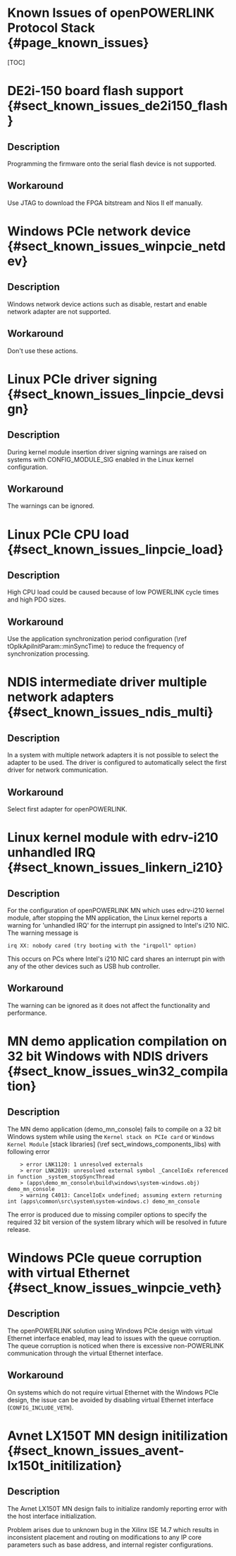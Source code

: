Known Issues of openPOWERLINK Protocol Stack {#page_known_issues}
============================================

[TOC]

# DE2i-150 board flash support {#sect_known_issues_de2i150_flash}

## Description
Programming the firmware onto the serial flash device is not supported.

## Workaround
Use JTAG to download the FPGA bitstream and Nios II elf manually.

# Windows PCIe network device {#sect_known_issues_winpcie_netdev}

## Description
Windows network device actions such as disable, restart and enable network
adapter are not supported.

## Workaround
Don't use these actions.

# Linux PCIe driver signing {#sect_known_issues_linpcie_devsign}

## Description
During kernel module insertion driver signing warnings are raised on systems
with CONFIG_MODULE_SIG enabled in the Linux kernel configuration.

## Workaround
The warnings can be ignored.

# Linux PCIe CPU load {#sect_known_issues_linpcie_load}

## Description
High CPU load could be caused because of low POWERLINK cycle times and
high PDO sizes.

## Workaround
Use the application synchronization period configuration
(\ref tOplkApiInitParam::minSyncTime) to reduce the frequency of
synchronization processing.

# NDIS intermediate driver multiple network adapters {#sect_known_issues_ndis_multi}

## Description
In a system with multiple network adapters it is not possible to select
the adapter to be used. The driver is configured to automatically select
the first driver for network communication.

## Workaround
Select first adapter for openPOWERLINK.

# Linux kernel module with edrv-i210 unhandled IRQ {#sect_known_issues_linkern_i210}

## Description
For the configuration of openPOWERLINK MN which uses edrv-i210 kernel module,
after stopping the MN application, the Linux kernel reports a warning for 'unhandled IRQ'
for the interrupt pin assigned to Intel's i210 NIC. The warning message is

`irq XX: nobody cared (try booting with the "irqpoll" option)`

This occurs on PCs where Intel's i210 NIC card shares an interrupt pin with any
of the other devices such as USB hub controller.

## Workaround
The warning can be ignored as it does not affect the functionality and performance.

# MN demo application compilation on 32 bit Windows with NDIS drivers {#sect_know_issues_win32_compilation}

## Description
The MN demo application (demo_mn_console) fails to compile on a 32 bit Windows system while using the
`Kernel stack on PCIe card` or `Windows Kernel Module` [stack libraries] (\ref sect_windows_components_libs)
with following error

        > error LNK1120: 1 unresolved externals
        > error LNK2019: unresolved external symbol _CancelIoEx referenced in function _system_stopSyncThread
        > (apps\demo_mn_console\build\windows\system-windows.obj) demo_mn_console
        > warning C4013: CancelIoEx undefined; assuming extern returning int (apps\common\src\system\system-windows.c) demo_mn_console

The error is produced due to missing compiler options to specify the required 32 bit
version of the system library which will be resolved in future release.

# Windows PCIe queue corruption with virtual Ethernet {#sect_know_issues_winpcie_veth}

## Description
The openPOWERLINK solution using Windows PCIe design with virtual Ethernet interface enabled, may
lead to issues with the queue corruption. The queue corruption is noticed when there is excessive
non-POWERLINK communication through the virtual Ethernet interface.

## Workaround
On systems which do not require virtual Ethernet with the Windows PCIe design,
the issue can be avoided by disabling virtual Ethernet interface (`CONFIG_INCLUDE_VETH`).

# Avnet LX150T MN design initilization {#sect_known_issues_avent-lx150t_initilization}

## Description
The Avnet LX150T MN design fails to initialize randomly reporting error with
the host interface initialization.

Problem arises due to unknown bug in the Xilinx ISE 14.7 which results in inconsistent
placement and routing on modifications to any IP core parameters such as base address,
and internal register configurations.
